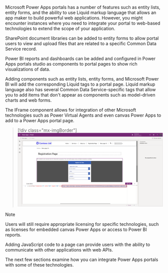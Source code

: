 Microsoft Power Apps portals has a number of features such as entity lists, entity forms, and the ability to use Liquid markup language that allows an app maker to build powerful web applications. However, you might encounter instances where you need to integrate your portal to web-based technologies to extend the scope of your application.

SharePoint document libraries can be added to entity forms to allow portal users to view and upload files that are related to a specific Common Data Service record.

Power BI reports and dashboards can be added and configured in Power Apps portals studio as components to portal pages to show rich visualizations of data.

Adding components such as entity lists, entity forms, and Microsoft Power BI will add the corresponding Liquid tags to a portal page. Liquid markup language also has several Common Data Service-specific tags that allow you to add items that don't appear as components such as model-driven charts and web forms.

The IFrame component allows for integration of other Microsoft technologies such as Power Virtual Agents and even canvas Power Apps to add to a Power Apps portal page.  

> [!div class="mx-imgBorder"]
> [![Embedded Canvas App](../media/embedded-canvas-app.png)](../media/embedded-canvas-app.png#lightbox)

> [!NOTE]
> Users will still require appropriate licensing for specific technologies, such as licenses for embedded canvas Power Apps or access to Power BI reports.

Adding JavaScript code to a page can provide users with the ability to communicate with other applications with web APIs.

The next few sections examine how you can integrate Power Apps portals with some of these technologies.
